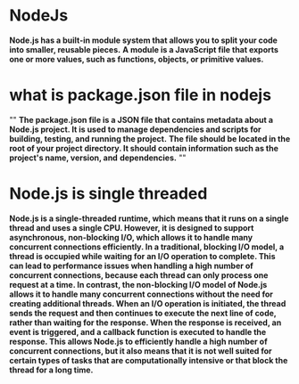 # NodeJs

**Node.js has a built-in module system that allows you to split your code into smaller, reusable pieces.** 
**A module is a JavaScript file that exports one or more values, such as functions, objects, or primitive values.**


# what is package.json file in nodejs
""
    **The package.json file is a JSON file that contains metadata about a Node.js project. It is used to manage dependencies and scripts for**      
    **building, testing, and running the project.**
    **The file should be located in the root of your project directory. It should contain information such as the project's name, version, and** 
    **dependencies.**
""

# Node.js is single threaded

**Node.js is a single-threaded runtime, which means that it runs on a single thread and uses a single CPU. However, it is designed to support asynchronous, non-blocking I/O, which allows it to handle many concurrent connections efficiently.
In a traditional, blocking I/O model, a thread is occupied while waiting for an I/O operation to complete. This can lead to performance issues when handling a high number of concurrent connections, because each thread can only process one request at a time.
In contrast, the non-blocking I/O model of Node.js allows it to handle many concurrent connections without the need for creating additional threads. When an I/O operation is initiated, the thread sends the request and then continues to execute the next line of code, rather than waiting for the response. When the response is received, an event is triggered, and a callback function is executed to handle the response.
This allows Node.js to efficiently handle a high number of concurrent connections, but it also means that it is not well suited for certain types of tasks that are computationally intensive or that block the thread for a long time.**
